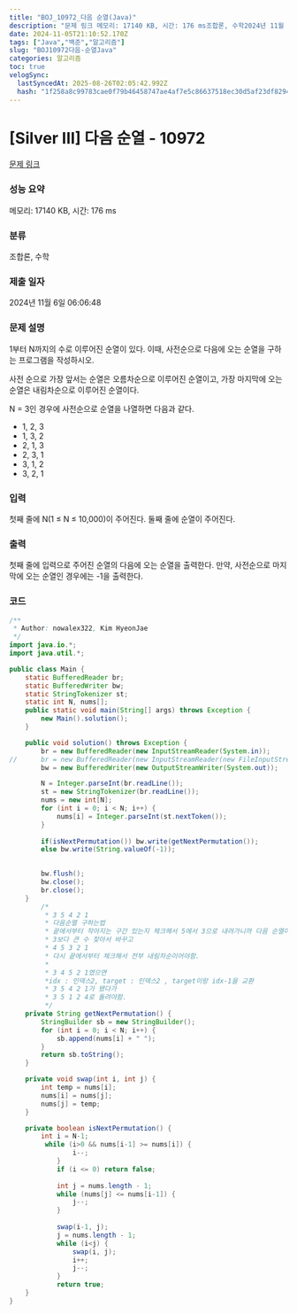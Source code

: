 ```yaml
---
title: "BOJ_10972_다음 순열(Java)"
description: "문제 링크 메모리: 17140 KB, 시간: 176 ms조합론, 수학2024년 11월 6일 06:06:48"
date: 2024-11-05T21:10:52.170Z
tags: ["Java","백준","알고리즘"]
slug: "BOJ10972다음-순열Java"
categories: 알고리즘
toc: true
velogSync:
  lastSyncedAt: 2025-08-26T02:05:42.992Z
  hash: "1f258a8c99783cae0f79b46458747ae4af7e5c86637518ec30d5af23df829446"
---
```


# [Silver III] 다음 순열 - 10972 

[문제 링크](https://www.acmicpc.net/problem/10972) 

### 성능 요약

메모리: 17140 KB, 시간: 176 ms

### 분류

조합론, 수학

### 제출 일자

2024년 11월 6일 06:06:48

### 문제 설명

<p>1부터 N까지의 수로 이루어진 순열이 있다. 이때, 사전순으로 다음에 오는 순열을 구하는 프로그램을 작성하시오.</p>

<p>사전 순으로 가장 앞서는 순열은 오름차순으로 이루어진 순열이고, 가장 마지막에 오는 순열은 내림차순으로 이루어진 순열이다.</p>

<p>N = 3인 경우에 사전순으로 순열을 나열하면 다음과 같다.</p>

<ul>
	<li>1, 2, 3</li>
	<li>1, 3, 2</li>
	<li>2, 1, 3</li>
	<li>2, 3, 1</li>
	<li>3, 1, 2</li>
	<li>3, 2, 1</li>
</ul>

### 입력 

 <p>첫째 줄에 N(1 ≤ N ≤ 10,000)이 주어진다. 둘째 줄에 순열이 주어진다.</p>

### 출력 

 <p>첫째 줄에 입력으로 주어진 순열의 다음에 오는 순열을 출력한다. 만약, 사전순으로 마지막에 오는 순열인 경우에는 -1을 출력한다.</p>


### 코드
```java
/**
 * Author: nowalex322, Kim HyeonJae
 */
import java.io.*;
import java.util.*;

public class Main {
	static BufferedReader br;
	static BufferedWriter bw;
	static StringTokenizer st;
	static int N, nums[];
	public static void main(String[] args) throws Exception {
		new Main().solution();
	}

	public void solution() throws Exception {
		br = new BufferedReader(new InputStreamReader(System.in));
//		br = new BufferedReader(new InputStreamReader(new FileInputStream("input.txt")));
		bw = new BufferedWriter(new OutputStreamWriter(System.out));

		N = Integer.parseInt(br.readLine());
		st = new StringTokenizer(br.readLine());
        nums = new int[N];
        for (int i = 0; i < N; i++) {
            nums[i] = Integer.parseInt(st.nextToken());
        }
		
		if(isNextPermutation()) bw.write(getNextPermutation());
		else bw.write(String.valueOf(-1));
		

		bw.flush();
		bw.close();
		br.close();
	}
		/*
		 * 3 5 4 2 1
		 * 다음순열 구하는법
		 * 끝에서부터 작아지는 구간 있는지 체크해서 5에서 3으로 내려가니까 다음 순열이 존재. (끝까지 오름차순으로 끝나면 없다는거)
		 * 3보다 큰 수 찾아서 바꾸고
		 * 4 5 3 2 1
		 * 다시 끝에서부터 체크해서 전부 내림차순이어야함.
		 * 
		 * 3 4 5 2 1였으면
		 *idx : 인덱스2, target : 인덱스2 , target이랑 idx-1을 교환
		 * 3 5 4 2 1가 됐다가
		 * 3 5 1 2 4로 돌려야함. 
		 */
	private String getNextPermutation() {
		StringBuilder sb = new StringBuilder();
		for (int i = 0; i < N; i++) {
            sb.append(nums[i] + " ");
        }
		return sb.toString();
	}

	private void swap(int i, int j) {
		int temp = nums[i];
        nums[i] = nums[j];
        nums[j] = temp;		
	}

	private boolean isNextPermutation() {
		int i = N-1;
		 while (i>0 && nums[i-1] >= nums[i]) {
	            i--; 
	        }
	        if (i <= 0) return false;
	 
	        int j = nums.length - 1;
	        while (nums[j] <= nums[i-1]) {
	            j--; 
	        }
	 
	        swap(i-1, j);
	        j = nums.length - 1;
	        while (i<j) {
	            swap(i, j);
	            i++;
	            j--;
	        }
	        return true;
	}
}
```